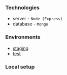 ### Technologies
* server - `Node (Express)`
* database - `Mongo`
### Environments
* [staging](https://staging-puzzle-games-api.herokuapp.com)
* [test](https://test-puzzle-games-api.herokuapp.com)
### Local setup
